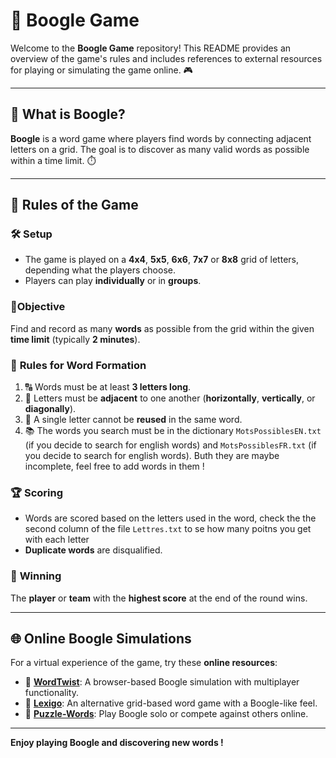 # 🎲 **Boogle Game** 

Welcome to the **Boogle Game** repository! This README provides an overview of the game's rules and includes references to external resources for playing or simulating the game online. 🎮

---

## 📖 **What is Boogle?** 

**Boogle** is a word game where players find words by connecting adjacent letters on a grid. The goal is to discover as many valid words as possible within a time limit. ⏱️

---

## 📜 **Rules of the Game** 

### 🛠️ **Setup** 

- The game is played on a **4x4**, **5x5**, **6x6**, **7x7** or **8x8** grid of letters, depending what the players choose.
- Players can play **individually** or in **groups**.

### 🎯**Objective** 

Find and record as many **words** as possible from the grid within the given **time limit** (typically **2 minutes**). 

### 📝 **Rules for Word Formation**

1. 🔠 Words must be at least **3 letters long**.
2. 🔗 Letters must be **adjacent** to one another (**horizontally**, **vertically**, or **diagonally**).
3. 🚫 A single letter cannot be **reused** in the same word.
4. 📚 The words you search must be in the dictionary `MotsPossiblesEN.txt` (if you decide to search for english words) and `MotsPossiblesFR.txt` (if you decide to search for english words). Buth they are maybe incomplete, feel free to add words in them !

### 🏆 **Scoring**

- Words are scored based on the letters used in the word, check the the second column of the file `Lettres.txt`  to se how many poitns you get with each letter
- **Duplicate words** are disqualified.

### 🏅 **Winning** 

The **player** or **team** with the **highest score** at the end of the round wins. 

---

## 🌐 **Online Boogle Simulations** 

For a virtual experience of the game, try these **online resources**: 

- 🔗 [**WordTwist**](https://www.wordtwist.org/): A browser-based Boogle simulation with multiplayer functionality.
- 🔗 [**Lexigo**](https://lexigame.com/lexigo/): An alternative grid-based word game with a Boogle-like feel.
- 🔗 [**Puzzle-Words**](https://www.puzzle-words.com/): Play Boogle solo or compete against others online.

---

**Enjoy playing Boogle and discovering new words !** 

